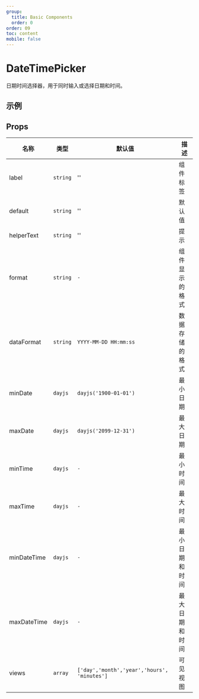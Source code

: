 ```yaml
---
group:
  title: Basic Components
  order: 0
order: 09
toc: content
mobile: false
---
```


# DateTimePicker

日期时间选择器，用于同时输入或选择日期和时间。

## 示例

<code src="./examples/DateTimePicker" compact background="#fff"></code>



## Props

| 名称        | 类型     | 默认值                                      | 描述           |
| ----------- | -------- | ------------------------------------------- | -------------- |
| label       | `string` | ''                                          | 组件标签       |
| default     | `string` | ''                                          | 默认值         |
| helperText  | `string` | ''                                          | 提示           |
| format      | `string` | `-`                                         | 组件显示的格式 |
| dataFormat  | `string` | `YYYY-MM-DD HH:mm:ss`                       | 数据存储的格式 |
| minDate     | `dayjs`  | `dayjs('1900-01-01')`                       | 最小日期       |
| maxDate     | `dayjs`  | `dayjs('2099-12-31')`                       | 最大日期       |
| minTime     | `dayjs`  | `-`                                         | 最小时间       |
| maxTime     | `dayjs`  | `-`                                         | 最大时间       |
| minDateTime | `dayjs`  | `-`                                         | 最小日期和时间 |
| maxDateTime | `dayjs`  | `-`                                         | 最大日期和时间 |
| views       | `array`  | `['day','month','year','hours', 'minutes']` | 可见视图       |
